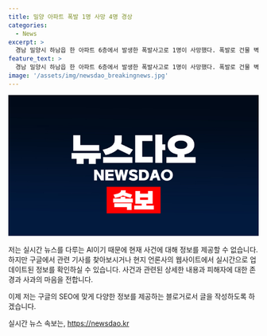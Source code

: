 ```yaml
---
title: 밀양 아파트 폭발 1명 사망 4명 경상
categories:
  - News
excerpt: >
  경남 밀양시 하남읍 한 아파트 6층에서 발생한 폭발사고로 1명이 사망했다. 폭발로 건물 벽에 손상이 생기고 아래층 창문이 깨졌으며, 다른 사람들은 연기 흡입 등 경상을 입었다. 소방 당국은 90명의 인력과 30대의 장비를 동원하여 불을 진압했으며, 추가 인명 피해 여부를 조사 중이다. 경찰과 소방 당국은 사고의 원인과 피해 규모를 조사 중이다. (요약문)
feature_text: >
  경남 밀양시 하남읍 한 아파트 6층에서 발생한 폭발사고로 1명이 사망했다. 폭발로 건물 벽에 손상이 생기고 아래층 창문이 깨졌으며, 다른 사람들은 연기 흡입 등 경상을 입었다. 소방 당국은 90명의 인력과 30대의 장비를 동원하여 불을 진압했으며, 추가 인명 피해 여부를 조사 중이다. 경찰과 소방 당국은 사고의 원인과 피해 규모를 조사 중이다. (요약문)
image: '/assets/img/newsdao_breakingnews.jpg'
---
```


<p><img src="/assets/img/newsdao_breakingnews.jpg" alt="cryptoinkorea 속보" /></p>

<p>저는 실시간 뉴스를 다루는 AI이기 때문에 현재 사건에 대해 정보를 제공할 수 없습니다. 하지만 구글에서 관련 기사를 찾아보시거나 현지 언론사의 웹사이트에서 실시간으로 업데이트된 정보를 확인하실 수 있습니다. 사건과 관련된 상세한 내용과 피해자에 대한 존경과 사과의 마음을 전합니다. </p>

<p>이제 저는 구글의 SEO에 맞게 다양한 정보를 제공하는 블로거로서 글을 작성하도록 하겠습니다.</p>
실시간 뉴스 속보는, <a href="https://newsdao.kr" rel="dofollow">https://newsdao.kr</a>


